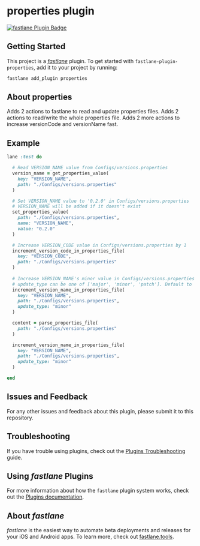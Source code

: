 # properties plugin

[![fastlane Plugin Badge](https://rawcdn.githack.com/fastlane/fastlane/master/fastlane/assets/plugin-badge.svg)](https://rubygems.org/gems/fastlane-plugin-properties)

## Getting Started

This project is a [_fastlane_](https://github.com/fastlane/fastlane) plugin. To get started with `fastlane-plugin-properties`, add it to your project by running:

```bash
fastlane add_plugin properties
```

## About properties

Adds 2 actions to fastlane to read and update properties files.
Adds 2 actions to read/write the whole properties file.
Adds 2 more actions to increase versionCode and versionName fast.

## Example

```ruby
lane :test do

  # Read VERSION_NAME value from Configs/versions.properties
  version_name = get_properties_value(
    key: "VERSION_NAME",
    path: "./Configs/versions.properties"
  )

  # Set VERSION_NAME value to '0.2.0' in Configs/versions.properties
  # VERSION_NAME will be added if it doesn't exist
  set_properties_value(
    path: "./Configs/versions.properties",
    name: "VERSION_NAME",
    value: "0.2.0"
  )

  # Increase VERSION_CODE value in Configs/versions.properties by 1
  increment_version_code_in_properties_file(
    key: "VERSION_CODE",
    path: "./Configs/versions.properties"
  )
  
  # Increase VERSION_NAME's minor value in Configs/versions.properties by 1
  # update_type can be one of ['major', 'minor', 'patch']. Default to 'minor'
  increment_version_name_in_properties_file(
    key: "VERSION_NAME",
    path: "./Configs/versions.properties",
    update_type: "minor"
  )

  content = parse_properties_file(
    path: "./Configs/versions.properties"
  )

  increment_version_name_in_properties_file(
    key: "VERSION_NAME",
    path: "./Configs/versions.properties",
    update_type: "minor"
  )

end
```

## Issues and Feedback

For any other issues and feedback about this plugin, please submit it to this repository.

## Troubleshooting

If you have trouble using plugins, check out the [Plugins Troubleshooting](https://docs.fastlane.tools/plugins/plugins-troubleshooting/) guide.

## Using _fastlane_ Plugins

For more information about how the `fastlane` plugin system works, check out the [Plugins documentation](https://docs.fastlane.tools/plugins/create-plugin/).

## About _fastlane_

_fastlane_ is the easiest way to automate beta deployments and releases for your iOS and Android apps. To learn more, check out [fastlane.tools](https://fastlane.tools).
